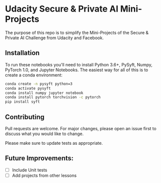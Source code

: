 # Udacity Secure & Private AI Mini-Projects

The purpose of this repo is to simplify the Mini-Projects of the Secure & Private AI Challenge from Udacity and Facebook.

## Installation

To run these notebooks you'll need to install Python 3.6+, PySyft, Numpy, PyTorch 1.0, and Jupyter Notebooks. The easiest way for all of this is to create a conda environment:

```bash
conda create -n pysyft python=3
conda activate pysyft
conda install numpy jupyter notebook
conda install pytorch torchvision -c pytorch
pip install syft
```

## Contributing
Pull requests are welcome. For major changes, please open an issue first to discuss what you would like to change.

Please make sure to update tests as appropriate.

## Future Improvements:

- [ ] Include Unit tests
- [ ] Add projects from other lessons
